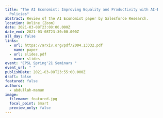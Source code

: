 ```yaml
---
title: "The AI Economist: Improving Equality and Productivity with AI-Driven Tax
  Policies"
abstract: Review of the AI Economist paper by Salesforce Research.
location: Online (Zoom)
date: 2021-03-08T23:00:00.000Z
date_end: 2021-03-08T23:30:00.000Z
all_day: false
links:
  - url: https://arxiv.org/pdf/2004.13332.pdf
    name: paper
  - url: slides.pdf
    name: slides
event: "EPSL Spring'21 Seminars "
event_url: " "
publishDate: 2021-03-08T23:55:00.000Z
draft: false
featured: false
authors:
  - abdullah-mamun
image:
  filename: featured.jpg
  focal_point: Smart
  preview_only: false
---
```

